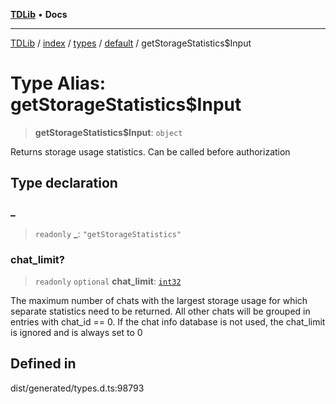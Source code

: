 [**TDLib**](../../../../../../README.md) • **Docs**

***

[TDLib](../../../../../../modules.md) / [index](../../../../../README.md) / [types](../../../README.md) / [default](../README.md) / getStorageStatistics$Input

# Type Alias: getStorageStatistics$Input

> **getStorageStatistics$Input**: `object`

Returns storage usage statistics. Can be called before authorization

## Type declaration

### \_

> `readonly` **\_**: `"getStorageStatistics"`

### chat\_limit?

> `readonly` `optional` **chat\_limit**: [`int32`](int32-1.md)

The maximum number of chats with the largest storage usage for which separate statistics need to be returned. All other chats will be grouped in entries with chat_id == 0. If the chat info database is not used, the chat_limit is ignored and is always set to 0

## Defined in

dist/generated/types.d.ts:98793
